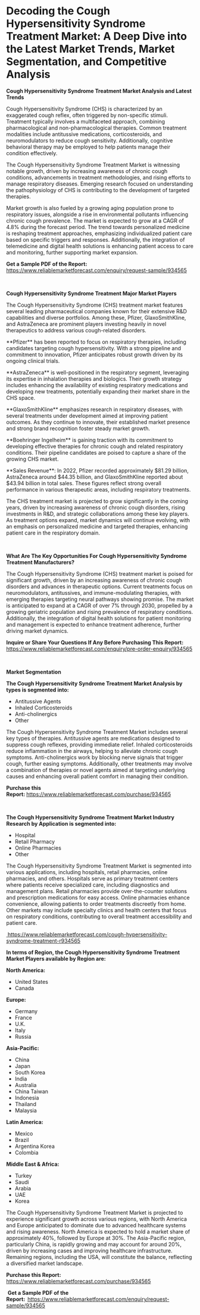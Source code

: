 <p><h1>Decoding the Cough Hypersensitivity Syndrome Treatment Market: A Deep Dive into the Latest Market Trends, Market Segmentation, and Competitive Analysis</h1></p><p><strong>Cough Hypersensitivity Syndrome Treatment Market Analysis and Latest Trends</strong></p>
<p><p>Cough Hypersensitivity Syndrome (CHS) is characterized by an exaggerated cough reflex, often triggered by non-specific stimuli. Treatment typically involves a multifaceted approach, combining pharmacological and non-pharmacological therapies. Common treatment modalities include antitussive medications, corticosteroids, and neuromodulators to reduce cough sensitivity. Additionally, cognitive behavioral therapy may be employed to help patients manage their condition effectively.</p><p>The Cough Hypersensitivity Syndrome Treatment Market is witnessing notable growth, driven by increasing awareness of chronic cough conditions, advancements in treatment methodologies, and rising efforts to manage respiratory diseases. Emerging research focused on understanding the pathophysiology of CHS is contributing to the development of targeted therapies.</p><p>Market growth is also fueled by a growing aging population prone to respiratory issues, alongside a rise in environmental pollutants influencing chronic cough prevalence. The market is expected to grow at a CAGR of 4.8% during the forecast period. The trend towards personalized medicine is reshaping treatment approaches, emphasizing individualized patient care based on specific triggers and responses. Additionally, the integration of telemedicine and digital health solutions is enhancing patient access to care and monitoring, further supporting market expansion.</p></p>
<p><strong>Get a Sample PDF of the Report:&nbsp;</strong> <a href="https://www.reliablemarketforecast.com/enquiry/request-sample/934565?utm_campaign=1197&utm_medium=2&utm_source=Github&utm_content=ia&utm_term=18042025&utm_id=cough-hypersensitivity-syndrome-treatment">https://www.reliablemarketforecast.com/enquiry/request-sample/934565</a></p>
<p>&nbsp;</p>
<p><strong>Cough Hypersensitivity Syndrome Treatment Major Market Players</strong></p>
<p><p>The Cough Hypersensitivity Syndrome (CHS) treatment market features several leading pharmaceutical companies known for their extensive R&D capabilities and diverse portfolios. Among these, Pfizer, GlaxoSmithKline, and AstraZeneca are prominent players investing heavily in novel therapeutics to address various cough-related disorders.</p><p>**Pfizer** has been reported to focus on respiratory therapies, including candidates targeting cough hypersensitivity. With a strong pipeline and commitment to innovation, Pfizer anticipates robust growth driven by its ongoing clinical trials.</p><p>**AstraZeneca** is well-positioned in the respiratory segment, leveraging its expertise in inhalation therapies and biologics. Their growth strategy includes enhancing the availability of existing respiratory medications and developing new treatments, potentially expanding their market share in the CHS space.</p><p>**GlaxoSmithKline** emphasizes research in respiratory diseases, with several treatments under development aimed at improving patient outcomes. As they continue to innovate, their established market presence and strong brand recognition foster steady market growth.</p><p>**Boehringer Ingelheim** is gaining traction with its commitment to developing effective therapies for chronic cough and related respiratory conditions. Their pipeline candidates are poised to capture a share of the growing CHS market.</p><p>**Sales Revenue**: In 2022, Pfizer recorded approximately $81.29 billion, AstraZeneca around $44.35 billion, and GlaxoSmithKline reported about $43.94 billion in total sales. These figures reflect strong overall performance in various therapeutic areas, including respiratory treatments.</p><p>The CHS treatment market is projected to grow significantly in the coming years, driven by increasing awareness of chronic cough disorders, rising investments in R&D, and strategic collaborations among these key players. As treatment options expand, market dynamics will continue evolving, with an emphasis on personalized medicine and targeted therapies, enhancing patient care in the respiratory domain.</p></p>
<p>&nbsp;</p>
<p><strong>What Are The Key Opportunities For Cough Hypersensitivity Syndrome Treatment Manufacturers?</strong></p>
<p><p>The Cough Hypersensitivity Syndrome (CHS) treatment market is poised for significant growth, driven by an increasing awareness of chronic cough disorders and advances in therapeutic options. Current treatments focus on neuromodulators, antitussives, and immune-modulating therapies, with emerging therapies targeting neural pathways showing promise. The market is anticipated to expand at a CAGR of over 7% through 2030, propelled by a growing geriatric population and rising prevalence of respiratory conditions. Additionally, the integration of digital health solutions for patient monitoring and management is expected to enhance treatment adherence, further driving market dynamics.</p></p>
<p><strong>Inquire or Share Your Questions If Any Before Purchasing This Report:</strong> <a href="https://www.reliablemarketforecast.com/enquiry/pre-order-enquiry/934565?utm_campaign=1197&utm_medium=2&utm_source=Github&utm_content=ia&utm_term=18042025&utm_id=cough-hypersensitivity-syndrome-treatment">https://www.reliablemarketforecast.com/enquiry/pre-order-enquiry/934565</a></p>
<p>&nbsp;</p>
<p><strong>Market Segmentation</strong></p>
<p><strong>The Cough Hypersensitivity Syndrome Treatment Market Analysis by types is segmented into:</strong></p>
<p><ul><li>Antitussive Agents</li><li>Inhaled Corticosteroids</li><li>Anti-cholinergics</li><li>Other</li></ul></p>
<p><p>The Cough Hypersensitivity Syndrome Treatment Market includes several key types of therapies. Antitussive agents are medications designed to suppress cough reflexes, providing immediate relief. Inhaled corticosteroids reduce inflammation in the airways, helping to alleviate chronic cough symptoms. Anti-cholinergics work by blocking nerve signals that trigger cough, further easing symptoms. Additionally, other treatments may involve a combination of therapies or novel agents aimed at targeting underlying causes and enhancing overall patient comfort in managing their condition.</p></p>
<p><strong>Purchase this Report:&nbsp;</strong><a href="https://www.reliablemarketforecast.com/purchase/934565?utm_campaign=1197&utm_medium=2&utm_source=Github&utm_content=ia&utm_term=18042025&utm_id=cough-hypersensitivity-syndrome-treatment">https://www.reliablemarketforecast.com/purchase/934565</a></p>
<p>&nbsp;</p>
<p><strong>The Cough Hypersensitivity Syndrome Treatment Market Industry Research by Application is segmented into:</strong></p>
<p><ul><li>Hospital</li><li>Retail Pharmacy</li><li>Online Pharmacies</li><li>Other</li></ul></p>
<p><p>The Cough Hypersensitivity Syndrome Treatment Market is segmented into various applications, including hospitals, retail pharmacies, online pharmacies, and others. Hospitals serve as primary treatment centers where patients receive specialized care, including diagnostics and management plans. Retail pharmacies provide over-the-counter solutions and prescription medications for easy access. Online pharmacies enhance convenience, allowing patients to order treatments discreetly from home. Other markets may include specialty clinics and health centers that focus on respiratory conditions, contributing to overall treatment accessibility and patient care.</p></p>
<p><a href="https://www.reliablemarketforecast.com/cough-hypersensitivity-syndrome-treatment-r934565?utm_campaign=1197&utm_medium=2&utm_source=Github&utm_content=ia&utm_term=18042025&utm_id=cough-hypersensitivity-syndrome-treatment">&nbsp;https://www.reliablemarketforecast.com/cough-hypersensitivity-syndrome-treatment-r934565</a></p>
<p><strong>In terms of Region, the Cough Hypersensitivity Syndrome Treatment Market Players available by Region are:</strong></p>
<p>
    <p> <strong> North America: </strong>
        <ul>
            <li>United States</li>
            <li>Canada</li>
        </ul>
        </p> 
    <p> <strong> Europe: </strong>
        <ul>
            <li>Germany</li>
            <li>France</li>
            <li>U.K.</li>
            <li>Italy</li>
            <li>Russia</li>
        </ul>
        </p> 
    <p> <strong> Asia-Pacific: </strong>
        <ul>
            <li>China</li>
            <li>Japan</li>
            <li>South Korea</li>
            <li>India</li>
            <li>Australia</li>
            <li>China Taiwan</li>
            <li>Indonesia</li>
            <li>Thailand</li>
            <li>Malaysia</li>
        </ul>
        </p> 
    <p> <strong> Latin America: </strong>
        <ul>
            <li>Mexico</li>
            <li>Brazil</li>
            <li>Argentina Korea</li>
            <li>Colombia</li>
        </ul>
        </p> 
    <p> <strong> Middle East & Africa: </strong>
        <ul>
            <li>Turkey</li>
            <li>Saudi</li>
            <li>Arabia</li>
            <li>UAE</li>
            <li>Korea</li>
        </ul>
    </p>
    </p>
<p><p>The Cough Hypersensitivity Syndrome Treatment Market is projected to experience significant growth across various regions, with North America and Europe anticipated to dominate due to advanced healthcare systems and rising awareness. North America is expected to hold a market share of approximately 40%, followed by Europe at 30%. The Asia-Pacific region, particularly China, is rapidly growing and may account for around 20%, driven by increasing cases and improving healthcare infrastructure. Remaining regions, including the USA, will constitute the balance, reflecting a diversified market landscape.</p></p>
<p><strong>Purchase this Report: </strong><a href="https://www.reliablemarketforecast.com/purchase/934565?utm_campaign=1197&utm_medium=2&utm_source=Github&utm_content=ia&utm_term=18042025&utm_id=cough-hypersensitivity-syndrome-treatment">https://www.reliablemarketforecast.com/purchase/934565</a></p>
<p>&nbsp;<strong>Get a Sample PDF of the Report:&nbsp;&nbsp;</strong><a href="https://www.reliablemarketforecast.com/enquiry/request-sample/934565?utm_campaign=1197&utm_medium=2&utm_source=Github&utm_content=ia&utm_term=18042025&utm_id=cough-hypersensitivity-syndrome-treatment">https://www.reliablemarketforecast.com/enquiry/request-sample/934565</a></p>
<p><strong></strong></p>
<p><p></p><p></p><p></p></p>